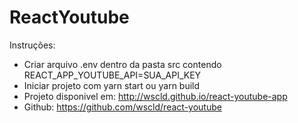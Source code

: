 # ReactYoutube

Instruções:
 - Criar arquivo .env dentro da pasta src contendo REACT_APP_YOUTUBE_API=SUA_API_KEY
 - Iniciar projeto com yarn start ou yarn build
 - Projeto disponivel em: http://wscld.github.io/react-youtube-app
 - Github: https://github.com/wscld/react-youtube
